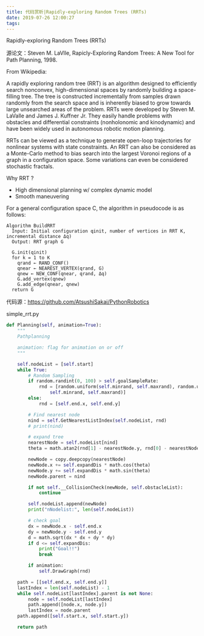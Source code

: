 ```yaml
---
title: 代码赏析|Rapidly-exploring Random Trees (RRTs)
date: 2019-07-26 12:00:27
tags:
---
```


Rapidly-exploring Random Trees (RRTs)

源论文：Steven M. LaVlle, Rapicly-Exploring Random Trees: A New Tool for Path Planning, 1998.

<!--more-->

From Wikipedia:

A rapidly exploring random tree (RRT) is an algorithm designed to efficiently search nonconvex, high-dimensional spaces by randomly building a space-filling tree. The tree is constructed incrementally from samples drawn randomly from the search space and is inherently biased to grow towards large unsearched areas of the problem. RRTs were developed by Steven M. LaValle and James J. Kuffner Jr. They easily handle problems with obstacles and differential constraints (nonholonomic and kinodynamic) and have been widely used in autonomous robotic motion planning.

RRTs can be viewed as a technique to generate open-loop trajectories for nonlinear systems with state constraints. An RRT can also be considered as a Monte-Carlo method to bias search into the largest Voronoi regions of a graph in a configuration space. Some variations can even be considered stochastic fractals.

Why RRT ?

- High dimensional planning w/ complex dynamic model
- Smooth maneuvering

For a general configuration space C, the algorithm in pseudocode is as follows:

```
Algorithm BuildRRT
  Input: Initial configuration qinit, number of vertices in RRT K, incremental distance Δq)
  Output: RRT graph G

  G.init(qinit)
  for k = 1 to K
    qrand ← RAND_CONF()
    qnear ← NEAREST_VERTEX(qrand, G)
    qnew ← NEW_CONF(qnear, qrand, Δq)
    G.add_vertex(qnew)
    G.add_edge(qnear, qnew)
  return G
```

代码源：https://github.com/AtsushiSakai/PythonRobotics

simple_rrt.py

```python
def Planning(self, animation=True):
    """
    Pathplanning

    animation: flag for animation on or off
    """

    self.nodeList = [self.start]
    while True:
        # Random Sampling
        if random.randint(0, 100) > self.goalSampleRate:
            rnd = [random.uniform(self.minrand, self.maxrand), random.uniform(
                self.minrand, self.maxrand)]
        else:
            rnd = [self.end.x, self.end.y]

        # Find nearest node
        nind = self.GetNearestListIndex(self.nodeList, rnd)
        # print(nind)

        # expand tree
        nearestNode = self.nodeList[nind]
        theta = math.atan2(rnd[1] - nearestNode.y, rnd[0] - nearestNode.x)

        newNode = copy.deepcopy(nearestNode)
        newNode.x += self.expandDis * math.cos(theta)
        newNode.y += self.expandDis * math.sin(theta)
        newNode.parent = nind

        if not self.__CollisionCheck(newNode, self.obstacleList):
            continue

        self.nodeList.append(newNode)
        print("nNodelist:", len(self.nodeList))

        # check goal
        dx = newNode.x - self.end.x
        dy = newNode.y - self.end.y
        d = math.sqrt(dx * dx + dy * dy)
        if d <= self.expandDis:
            print("Goal!!")
            break

        if animation:
            self.DrawGraph(rnd)

    path = [[self.end.x, self.end.y]]
    lastIndex = len(self.nodeList) - 1
    while self.nodeList[lastIndex].parent is not None:
        node = self.nodeList[lastIndex]
        path.append([node.x, node.y])
        lastIndex = node.parent
    path.append([self.start.x, self.start.y])

    return path
```
